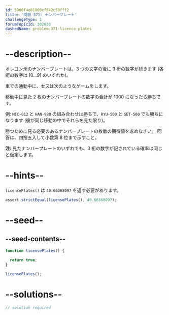 ```yaml
---
id: 5900f4e01000cf542c50fff2
title: '問題 371: ナンバープレート'
challengeType: 1
forumTopicId: 302033
dashedName: problem-371-licence-plates
---
```


# --description--

オレゴン州のナンバープレートは、3 つの文字の後に 3 桁の数字が続きます (各桁の数字は [0...9] のいずれか)。

車での通勤中に、セスは次のようなゲームをします。

移動中に見た 2 枚のナンバープレートの数字の合計が 1000 になったら勝ちです。

例: `MIC-012` と `HAN-988` の組み合わせは勝ちで、`RYU-500` と `SET-500` でも勝ちになります (彼が同じ移動の中でそれらを見た限り)。

勝つために見る必要のあるナンバープレートの枚数の期待値を求めなさい。 回答は、四捨五入して小数第 8 位まで示すこと。

**注:** 見たナンバープレートのいずれでも、3 桁の数字が記されている確率は同じと仮定します。

# --hints--

`licensePlates()` は `40.66368097` を返す必要があります。

```js
assert.strictEqual(licensePlates(), 40.66368097);
```

# --seed--

## --seed-contents--

```js
function licensePlates() {

  return true;
}

licensePlates();
```

# --solutions--

```js
// solution required
```
